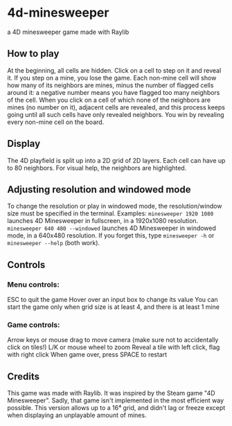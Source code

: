 # 4d-minesweeper
a 4D minesweeper game made with Raylib

## How to play
At the beginning, all cells are hidden. Click on a cell to step on it and reveal it.
If you step on a mine, you lose the game. Each non-mine cell will show how many of its
neighbors are mines, minus the number of flagged cells around it: a negative number means
you have flagged too many neighbors of the cell.
When you click on a cell of which none of the neighbors are mines (no number on it),
adjacent cells are revealed, and this process keeps going until all such cells have only
revealed neighbors.
You win by revealing every non-mine cell on the board.

## Display
The 4D playfield is split up into a 2D grid of 2D layers.
Each cell can have up to 80 neighbors. For visual help, the neighbors are highlighted.

## Adjusting resolution and windowed mode
To change the resolution or play in windowed mode, the resolution/window size must be specified in the terminal.
Examples:
`minesweeper 1920 1080` launches 4D Minesweeper in fullscreen, in a 1920x1080 resolution.
`minesweeper 640 480 --windowed` launches 4D Minesweeper in windowed mode, in a 640x480 resolution.
If you forget this, type `minesweeper -h` or `minesweeper --help` (both work).

## Controls
### Menu controls:
ESC to quit the game
Hover over an input box to change its value
You can start the game only when grid size is at least 4, and there is at least 1 mine
### Game controls:
Arrow keys or mouse drag to move camera (make sure not to accidentally click on tiles!)
L/K or mouse wheel to zoom
Reveal a tile with left click, flag with right click
When game over, press SPACE to restart

## Credits
This game was made with Raylib. It was inspired by the Steam game "4D Minesweeper".
Sadly, that game isn't implemented in the most efficient way possible. This version
allows up to a 16⁴ grid, and didn't lag or freeze except when displaying an unplayable
amount of mines.
